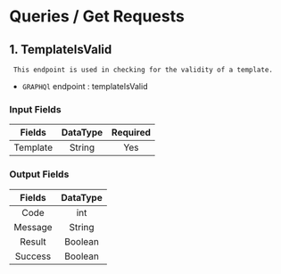 # Queries / Get Requests


## 1. TemplateIsValid 

     This endpoint is used in checking for the validity of a template.

- `GRAPHQl` endpoint : templateIsValid

###  Input Fields
| Fields | DataType | Required |
|:---: | :---: | :----:|
| Template| String | Yes |



### Output Fields


| Fields | DataType |
|:---: | :---: |
| Code| int |
| Message | String |
| Result | Boolean |
| Success | Boolean |

<!-- ### The queries method returns a `string` value. -->